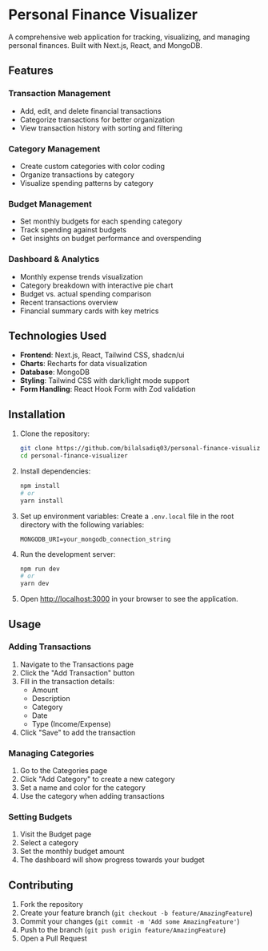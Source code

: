 # Personal Finance Visualizer

A comprehensive web application for tracking, visualizing, and managing personal finances. Built with Next.js, React, and MongoDB.

## Features

### Transaction Management
- Add, edit, and delete financial transactions
- Categorize transactions for better organization
- View transaction history with sorting and filtering

### Category Management
- Create custom categories with color coding
- Organize transactions by category
- Visualize spending patterns by category

### Budget Management
- Set monthly budgets for each spending category
- Track spending against budgets
- Get insights on budget performance and overspending

### Dashboard & Analytics
- Monthly expense trends visualization
- Category breakdown with interactive pie chart
- Budget vs. actual spending comparison
- Recent transactions overview
- Financial summary cards with key metrics

## Technologies Used

- **Frontend**: Next.js, React, Tailwind CSS, shadcn/ui
- **Charts**: Recharts for data visualization
- **Database**: MongoDB
- **Styling**: Tailwind CSS with dark/light mode support
- **Form Handling**: React Hook Form with Zod validation

## Installation

1. Clone the repository:
   ```bash
   git clone https://github.com/bilalsadiq03/personal-finance-visualizer.git
   cd personal-finance-visualizer
   
2. Install dependencies:
   ```bash
   npm install
   # or
   yarn install
   ```

3. Set up environment variables:
   Create a `.env.local` file in the root directory with the following variables:
   ```
   MONGODB_URI=your_mongodb_connection_string
   ```

4. Run the development server:
   ```bash
   npm run dev
   # or
   yarn dev
   ```

5. Open [http://localhost:3000](http://localhost:3000) in your browser to see the application.

## Usage

### Adding Transactions
1. Navigate to the Transactions page
2. Click the "Add Transaction" button
3. Fill in the transaction details:
   - Amount
   - Description
   - Category
   - Date
   - Type (Income/Expense)
4. Click "Save" to add the transaction

### Managing Categories
1. Go to the Categories page
2. Click "Add Category" to create a new category
3. Set a name and color for the category
4. Use the category when adding transactions

### Setting Budgets
1. Visit the Budget page
2. Select a category
3. Set the monthly budget amount
4. The dashboard will show progress towards your budget

## Contributing

1. Fork the repository
2. Create your feature branch (`git checkout -b feature/AmazingFeature`)
3. Commit your changes (`git commit -m 'Add some AmazingFeature'`)
4. Push to the branch (`git push origin feature/AmazingFeature`)
5. Open a Pull Request


